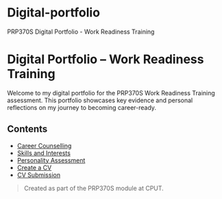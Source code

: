 # Digital-portfolio
PRP370S Digital Portfolio - Work Readiness Training
# Digital Portfolio – Work Readiness Training

Welcome to my digital portfolio for the PRP370S Work Readiness Training assessment. This portfolio showcases key evidence and personal reflections on my journey to becoming career-ready.

## Contents

- [Career Counselling](career-counselling.md)
- [Skills and Interests](skills-interests.md)
- [Personality Assessment](personality-assessment.md)
- [Create a CV](create-cv.md)
- [CV Submission](cv-submission.md)

> Created as part of the PRP370S module at CPUT.
